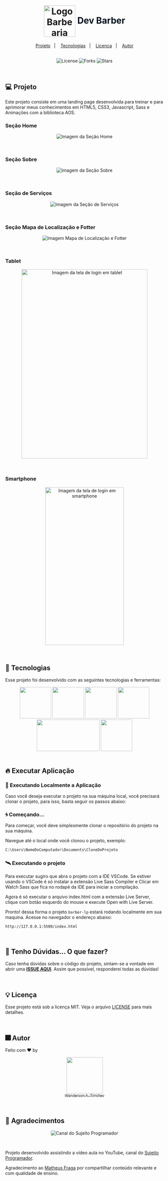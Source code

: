 <h1 align="center">
  <img src="assets/logo-black.svg" alt="Logo Barbearia" width="100px" align="center" />
  <span style= color:#06121E> Dev Barber </span>
</h1>

<div align="center">
  <a href="#-projeto">Projeto</a>&nbsp;&nbsp;&nbsp;|&nbsp;&nbsp;&nbsp;
  <a href="#-tecnologias">Tecnologias</a>&nbsp;&nbsp;&nbsp;|&nbsp;&nbsp;&nbsp;
  <a href="#-licença">Licença</a>&nbsp;&nbsp;&nbsp;|&nbsp;&nbsp;&nbsp;
  <a href="#-autor">Autor</a>
</div>

<br>

<p align="center">
  <img  src="https://img.shields.io/static/v1?label=license&message=MIT&color=15C3D6&labelColor=000000" alt="License">
  <img src="https://img.shields.io/github/forks/Wanderson-A-Timoteo/nlw-heat-origin?label=forks&message=MIT&color=15C3D6&labelColor=000000" alt="Forks">
  <img src="https://img.shields.io/github/stars/Wanderson-A-Timoteo/nlw-heat-origin?label=stars&message=MIT&color=15C3D6&labelColor=000000" alt="Stars">
</p>

<br>

## 💻 Projeto

Este projeto consiste em uma landing page desenvolvida para treinar e para aprimorar meus conhecimentos em HTML5, CSS3, Javascript, Sass e Animações com a biblioteca AOS.
<br>

### Seção Home

<p align="center">
    <img alt="Imagem da Seção Home" title="Imagem da home" 
    src=".github/dev-barber-home.png" />
</p>
<br>

### Seção Sobre

<p align="center">
    <img alt="Imagem da Seção Sobre" title="Imagem da Seção Sobre" 
    src=".github/dev-barber-about.png" />
</p>
<br>

### Seção de Serviços

<p align="center">
    <img alt="Imagem da Seção de Serviços" title="Imagem de Serviços" 
    src=".github/dev-barber-services.png" />
</p>
<br>

### Seção Mapa de Localização e Fotter

<p align="center">
    <img alt="Imagem Mapa de Localização e Fotter" title="Imagem Mapa de Localização e Fotter" 
    src=".github/dev-barber-footer.png" />
</p>
<br>

### Tablet

<p align="center">
    <img 
      alt="Imagem da tela de login em tablet" 
      title="Imagem da tela de login em tablet" 
      src=".github/dev-barber-tablet.png" 
      width="400" height="600"
    />
</p>
<br>

### Smartphone

<p align="center">
    <img 
      alt="Imagem da tela de login em smartphone" 
      title="Imagem da tela de login em smartphone" 
      src=".github/dev-barber-smartphone.png"
      width="250" height="500"
    />
</p>
<br>

## 🚀 Tecnologias

Esse projeto foi desenvolvido com as seguintes tecnologias e ferramentas:

<div align="center">
  <img src="https://cdn.jsdelivr.net/gh/devicons/devicon/icons/html5/html5-original.svg" width="100" height="100" />
  <img src="https://cdn.jsdelivr.net/gh/devicons/devicon/icons/css3/css3-original.svg" width="100" height="100" />
  <img src="https://cdn.jsdelivr.net/gh/devicons/devicon/icons/sass/sass-original.svg" width="100" height="100" />
  <img src="https://cdn.jsdelivr.net/gh/devicons/devicon/icons/javascript/javascript-plain.svg" width="100" height="100" />
  <img src=".github/aos-animate.jpg" width="200" height="100"/>
  <img src="https://cdn.jsdelivr.net/gh/devicons/devicon/icons/vscode/vscode-original.svg" width="100" height="100"/>

</div>

<br>

## 🔥 Executar Aplicação

### 🎇 Executando Localmente a Aplicação

Caso você deseja executar o projeto na sua máquina local, você precisará clonar o projeto, para isso, basta seguir os passos abaixo:

### 🌀 Começando...

Para começar, você deve simplesmente clonar o repositório do projeto na sua máquina.

Navegue até o local onde você clonou o projeto, exemplo:

```sh
C:\Users\NomeDoComputador\Documents\CloneDoProjeto
```

### 🛰️ Executando o projeto

Para executar sugiro que abra o projeto com a IDE VSCode.
Se estiver usando o VSCode é só instalar a extensão Live Sass Compiler e Clicar em Watch Sass que fica no rodapé da IDE para iniciar a compilação.

Agora é só executar o arquivo index.html com a extensão Live Server, clique com botão esquerdo do mouse e execute Open with Live Server.

Pronto! dessa forma o projeto `barber-lp` estará rodando localmente em sua maquina. Acesse no navegador o endereço abaixo:

```
http://127.0.0.1:5500/index.html
```

<br>

## 🚩 Tenho Dúvidas... O que fazer?

Caso tenha dúvidas sobre o código do projeto, sintam-se a vontade em abrir uma **[ISSUE AQUI](https://github.com/Wanderson-A-Timoteo/barber-lp/issues)**. Assim que possível, responderei todas as dúvidas!

<br>

## 💡 Licença

Esse projeto está sob a licença MIT. Veja o arquivo [LICENSE](.github/LICENSE.md) para mais detalhes.

<br>

## 🎆 Autor

Feito com ♥ by

<div align='center'>

[<img src="https://avatars.githubusercontent.com/u/40473246?v=4" width=115><br><sub>Wanderson A. Timóteo</sub>](https://www.wandersontimoteo.ga/)

</div>

<br>

## 🤝 Agradecimentos

<p align="center">
    <img 
      alt="Canal do Sujeito Programador" 
      title="Canal do Sujeito Programador" 
      src=".github/sujeito-programador-logo.png" 
    />
</p>
<br>

Projeto desenvolvido assistindo a vídeo aula no YouTube, canal do [Sujeito Programador](https://www.youtube.com/@Sujeitoprogramador).

Agradecimento ao [Matheus Fraga](https://sujeitoprogramador.com/fullstackpro/) por compartilhar conteúdo relevante e com qualidade de ensino.
